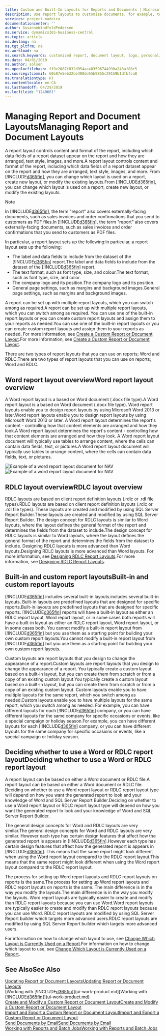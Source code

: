 ```yaml
---
title: Custom and Built-In Layouts for Reports and Documents | Microsoft Docs
description: Use report layouts to customize documents, for example, to personalize the font, logo, or page settings of PDF files you send to customers.
services: project-madeira
documentationcenter: ''
author: SusanneWindfeldPedersen
ms.service: dynamics365-business-central
ms.topic: article
ms.devlang: na
ms.tgt_pltfrm: na
ms.workload: na
ms.search.keywords: customized report, document layout, logo, personalize
ms.date: 04/01/2019
ms.author: solsen
ms.openlocfilehash: ff9e2087f832d954ae403596744990a243af80c5
ms.sourcegitcommit: 60b87e5eb32bb408dd65b9855c29159b1dfbfca8
ms.translationtype: HT
ms.contentlocale: en-CA
ms.lasthandoff: 04/29/2019
ms.locfileid: "1249661"
---
```

# <a name="managing-report-and-document-layouts"></a><span data-ttu-id="a01c8-103">Managing Report and Document Layouts</span><span class="sxs-lookup"><span data-stu-id="a01c8-103">Managing Report and Document Layouts</span></span>
<span data-ttu-id="a01c8-104">A report layout controls content and format of the report, including which data fields of a report dataset appear on the report and how they are arranged, text style, images, and more.</span><span class="sxs-lookup"><span data-stu-id="a01c8-104">A report layout controls content and format of the report, including which data fields of a report dataset appear on the report and how they are arranged, text style, images, and more.</span></span> <span data-ttu-id="a01c8-105">From [!INCLUDE[d365fin](includes/d365fin_md.md)], you can change which layout is used on a report, create new layout, or modify the existing layouts.</span><span class="sxs-lookup"><span data-stu-id="a01c8-105">From [!INCLUDE[d365fin](includes/d365fin_md.md)], you can change which layout is used on a report, create new layout, or modify the existing layouts.</span></span>

> [!NOTE]  
>   <span data-ttu-id="a01c8-106">In [!INCLUDE[d365fin](includes/d365fin_md.md)], the term "report" also covers externally-facing documents, such as sales invoices and order confirmations that you send to customers as PDF files.</span><span class="sxs-lookup"><span data-stu-id="a01c8-106">In [!INCLUDE[d365fin](includes/d365fin_md.md)], the term "report" also covers externally-facing documents, such as sales invoices and order confirmations that you send to customers as PDF files.</span></span>

<span data-ttu-id="a01c8-107">In particular, a report layout sets up the following:</span><span class="sxs-lookup"><span data-stu-id="a01c8-107">In particular, a report layout sets up the following:</span></span>

* <span data-ttu-id="a01c8-108">The label and data fields to include from the dataset of the [!INCLUDE[d365fin](includes/d365fin_md.md)] report.</span><span class="sxs-lookup"><span data-stu-id="a01c8-108">The label and data fields to include from the dataset of the [!INCLUDE[d365fin](includes/d365fin_md.md)] report.</span></span>
* <span data-ttu-id="a01c8-109">The text format, such as font type, size, and colour.</span><span class="sxs-lookup"><span data-stu-id="a01c8-109">The text format, such as font type, size, and color.</span></span>
* <span data-ttu-id="a01c8-110">The company logo and its position.</span><span class="sxs-lookup"><span data-stu-id="a01c8-110">The company logo and its position.</span></span>
* <span data-ttu-id="a01c8-111">General page settings, such as margins and background images.</span><span class="sxs-lookup"><span data-stu-id="a01c8-111">General page settings, such as margins and background images.</span></span>

<span data-ttu-id="a01c8-112">A report can be set up with multiple report layouts, which you can switch among as required.</span><span class="sxs-lookup"><span data-stu-id="a01c8-112">A report can be set up with multiple report layouts, which you can switch among as required.</span></span> <span data-ttu-id="a01c8-113">You can use one of the built-in report layouts or you can create custom report layouts and assign them to your reports as needed.</span><span class="sxs-lookup"><span data-stu-id="a01c8-113">You can use one of the built-in report layouts or you can create custom report layouts and assign them to your reports as needed.</span></span> <span data-ttu-id="a01c8-114">For more information, see [Create a Custom Report or Document Layout](ui-how-create-custom-report-layout.md).</span><span class="sxs-lookup"><span data-stu-id="a01c8-114">For more information, see [Create a Custom Report or Document Layout](ui-how-create-custom-report-layout.md).</span></span>

<span data-ttu-id="a01c8-115">There are two types of report layouts that you can use on reports; Word and RDLC.</span><span class="sxs-lookup"><span data-stu-id="a01c8-115">There are two types of report layouts that you can use on reports; Word and RDLC.</span></span>

## <a name="word-report-layout-overview"></a><span data-ttu-id="a01c8-116">Word report layout overview</span><span class="sxs-lookup"><span data-stu-id="a01c8-116">Word report layout overview</span></span>
<span data-ttu-id="a01c8-117">A Word report layout is a based on Word document (.docx file type).</span><span class="sxs-lookup"><span data-stu-id="a01c8-117">A Word report layout is a based on Word document (.docx file type).</span></span> <span data-ttu-id="a01c8-118">Word report layouts enable you to design report layouts by using Microsoft Word 2013 or later.</span><span class="sxs-lookup"><span data-stu-id="a01c8-118">Word report layouts enable you to design report layouts by using Microsoft Word 2013 or later.</span></span> <span data-ttu-id="a01c8-119">A Word report layout determines the report's content - controlling how that content elements are arranged and how they look.</span><span class="sxs-lookup"><span data-stu-id="a01c8-119">A Word report layout determines the report's content - controlling how that content elements are arranged and how they look.</span></span> <span data-ttu-id="a01c8-120">A Word report layout document will typically use tables to arrange content, where the cells can contain data fields, text, or pictures.</span><span class="sxs-lookup"><span data-stu-id="a01c8-120">A Word report layout document will typically use tables to arrange content, where the cells can contain data fields, text, or pictures.</span></span>

 <span data-ttu-id="a01c8-121">![Example of a word report layout document for NAV](media/nav_wordreportlayout_edit_in_word_example.png "NAV_WordReportLayout_Edit_In_Word_Example")</span><span class="sxs-lookup"><span data-stu-id="a01c8-121">![Example of a word report layout document for NAV](media/nav_wordreportlayout_edit_in_word_example.png "NAV_WordReportLayout_Edit_In_Word_Example")</span></span>  

## <a name="rdlc-layout-overview"></a><span data-ttu-id="a01c8-122">RDLC layout overview</span><span class="sxs-lookup"><span data-stu-id="a01c8-122">RDLC layout overview</span></span>
<span data-ttu-id="a01c8-123">RDLC layouts are based on client report definition layouts (.rdlc or .rdl file types).</span><span class="sxs-lookup"><span data-stu-id="a01c8-123">RDLC layouts are based on client report definition layouts (.rdlc or .rdl file types).</span></span> <span data-ttu-id="a01c8-124">These layouts are created and modified by using SQL Server Report Builder.</span><span class="sxs-lookup"><span data-stu-id="a01c8-124">These layouts are created and modified by using SQL Server Report Builder.</span></span> <span data-ttu-id="a01c8-125">The design concept for RDLC layouts is similar to Word layouts, where the layout defines the general format of the report and determines the fields from the dataset to include.</span><span class="sxs-lookup"><span data-stu-id="a01c8-125">The design concept for RDLC layouts is similar to Word layouts, where the layout defines the general format of the report and determines the fields from the dataset to include.</span></span> <span data-ttu-id="a01c8-126">Designing RDLC layouts is more advanced than Word layouts.</span><span class="sxs-lookup"><span data-stu-id="a01c8-126">Designing RDLC layouts is more advanced than Word layouts.</span></span> <span data-ttu-id="a01c8-127">For more information, see [Designing RDLC Report Layouts](/dynamics-nav/Designing-RDLC-Report-Layouts).</span><span class="sxs-lookup"><span data-stu-id="a01c8-127">For more information, see [Designing RDLC Report Layouts](/dynamics-nav/Designing-RDLC-Report-Layouts).</span></span>

## <a name="built-in-and-custom-report-layouts"></a><span data-ttu-id="a01c8-128">Built-in and custom report layouts</span><span class="sxs-lookup"><span data-stu-id="a01c8-128">Built-in and custom report layouts</span></span>
[!INCLUDE[d365fin](includes/d365fin_md.md)] <span data-ttu-id="a01c8-129">includes several built-in layouts.</span><span class="sxs-lookup"><span data-stu-id="a01c8-129">includes several built-in layouts.</span></span> <span data-ttu-id="a01c8-130">Built-in layouts are predefined layouts that are designed for specific reports.</span><span class="sxs-lookup"><span data-stu-id="a01c8-130">Built-in layouts are predefined layouts that are designed for specific reports.</span></span> [!INCLUDE[d365fin](includes/d365fin_md.md)] <span data-ttu-id="a01c8-131">reports will have a built-in layout as either an RDLC report layout, Word report layout, or in some cases both.</span><span class="sxs-lookup"><span data-stu-id="a01c8-131">reports will have a built-in layout as either an RDLC report layout, Word report layout, or in some cases both.</span></span> <span data-ttu-id="a01c8-132">You cannot modify a built-in report layout from [!INCLUDE[d365fin](includes/d365fin_md.md)] but you use them as a starting point for building your own custom report layouts.</span><span class="sxs-lookup"><span data-stu-id="a01c8-132">You cannot modify a built-in report layout from [!INCLUDE[d365fin](includes/d365fin_md.md)] but you use them as a starting point for building your own custom report layouts.</span></span>

<span data-ttu-id="a01c8-133">Custom layouts are report layouts that you design to change the appearance of a report.</span><span class="sxs-lookup"><span data-stu-id="a01c8-133">Custom layouts are report layouts that you design to change the appearance of a report.</span></span> <span data-ttu-id="a01c8-134">You typically create a custom layout based on a built-in layout, but you can create them from scratch or from a copy of an existing custom layout.</span><span class="sxs-lookup"><span data-stu-id="a01c8-134">You typically create a custom layout based on a built-in layout, but you can create them from scratch or from a copy of an existing custom layout.</span></span> <span data-ttu-id="a01c8-135">Custom layouts enable you to have multiple layouts for the same report, which you switch among as needed.</span><span class="sxs-lookup"><span data-stu-id="a01c8-135">Custom layouts enable you to have multiple layouts for the same report, which you switch among as needed.</span></span> <span data-ttu-id="a01c8-136">For example, you can have different layouts for each [!INCLUDE[d365fin](includes/d365fin_md.md)] company, or you can have different layouts for the same company for specific occasions or events, like a special campaign or holiday season.</span><span class="sxs-lookup"><span data-stu-id="a01c8-136">For example, you can have different layouts for each [!INCLUDE[d365fin](includes/d365fin_md.md)] company, or you can have different layouts for the same company for specific occasions or events, like a special campaign or holiday season.</span></span>

## <a name="deciding-whether-to-use-a-word-or-rdlc-report-layout"></a><span data-ttu-id="a01c8-137">Deciding whether to use a Word or RDLC report layout</span><span class="sxs-lookup"><span data-stu-id="a01c8-137">Deciding whether to use a Word or RDLC report layout</span></span>
<span data-ttu-id="a01c8-138">A report layout can be based on either a Word document or RDLC file.</span><span class="sxs-lookup"><span data-stu-id="a01c8-138">A report layout can be based on either a Word document or RDLC file.</span></span> <span data-ttu-id="a01c8-139">Deciding on whether to use a Word report layout or RDLC report layout type will depend on how you want the generated report to look and your knowledge of Word and SQL Server Report Builder.</span><span class="sxs-lookup"><span data-stu-id="a01c8-139">Deciding on whether to use a Word report layout or RDLC report layout type will depend on how you want the generated report to look and your knowledge of Word and SQL Server Report Builder.</span></span>

<span data-ttu-id="a01c8-140">The general design concepts for Word and RDLC layouts are very similar.</span><span class="sxs-lookup"><span data-stu-id="a01c8-140">The general design concepts for Word and RDLC layouts are very similar.</span></span> <span data-ttu-id="a01c8-141">However each type has certain design features that affect how the generated report is appears in [!INCLUDE[d365fin](includes/d365fin_md.md)].</span><span class="sxs-lookup"><span data-stu-id="a01c8-141">However each type has certain design features that affect how the generated report is appears in [!INCLUDE[d365fin](includes/d365fin_md.md)].</span></span> <span data-ttu-id="a01c8-142">This means that the same report might look different when using the Word report layout compared to the RDLC report layout.</span><span class="sxs-lookup"><span data-stu-id="a01c8-142">This means that the same report might look different when using the Word report layout compared to the RDLC report layout.</span></span>

<span data-ttu-id="a01c8-143">The process for setting up Word report layouts and RDLC report layouts on reports is the same.</span><span class="sxs-lookup"><span data-stu-id="a01c8-143">The process for setting up Word report layouts and RDLC report layouts on reports is the same.</span></span> <span data-ttu-id="a01c8-144">The main difference is in the way you modify the layouts.</span><span class="sxs-lookup"><span data-stu-id="a01c8-144">The main difference is in the way you modify the layouts.</span></span> <span data-ttu-id="a01c8-145">Word report layouts are typically easier to create and modify than RDLC report layouts because you can use Word.</span><span class="sxs-lookup"><span data-stu-id="a01c8-145">Word report layouts are typically easier to create and modify than RDLC report layouts because you can use Word.</span></span> <span data-ttu-id="a01c8-146">RDLC report layouts are modified by using SQL Server Report builder which targets more advanced users.</span><span class="sxs-lookup"><span data-stu-id="a01c8-146">RDLC report layouts are modified by using SQL Server Report builder which targets more advanced users.</span></span>

<span data-ttu-id="a01c8-147">For information on how to change which layout to use, see [Change Which Layout is Currently Used on a Report](ui-how-change-layout-currently-used-report.md).</span><span class="sxs-lookup"><span data-stu-id="a01c8-147">For information on how to change which layout to use, see [Change Which Layout is Currently Used on a Report](ui-how-change-layout-currently-used-report.md).</span></span>

## <a name="see-also"></a><span data-ttu-id="a01c8-148">See Also</span><span class="sxs-lookup"><span data-stu-id="a01c8-148">See Also</span></span>
[<span data-ttu-id="a01c8-149">Updating Report or Document Layouts</span><span class="sxs-lookup"><span data-stu-id="a01c8-149">Updating Report or Document Layouts</span></span>](ui-update-report-layouts.md)  
<span data-ttu-id="a01c8-150">[Working with [!INCLUDE[d365fin](includes/d365fin_md.md)]](ui-work-product.md)</span><span class="sxs-lookup"><span data-stu-id="a01c8-150">[Working with [!INCLUDE[d365fin](includes/d365fin_md.md)]](ui-work-product.md)</span></span>  
[<span data-ttu-id="a01c8-151">Create and Modify a Custom Report or Document Layout</span><span class="sxs-lookup"><span data-stu-id="a01c8-151">Create and Modify a Custom Report or Document Layout</span></span>](ui-how-create-custom-report-layout.md)  
[<span data-ttu-id="a01c8-152">Import and Export a Custom Report or Document Layout</span><span class="sxs-lookup"><span data-stu-id="a01c8-152">Import and Export a Custom Report or Document Layout</span></span>](ui-how-import-and-export-report-layout.md)  
[<span data-ttu-id="a01c8-153">Send Documents by Email</span><span class="sxs-lookup"><span data-stu-id="a01c8-153">Send Documents by Email</span></span>](ui-how-send-documents-email.md)  
[<span data-ttu-id="a01c8-154">Working with Reports and Batch Jobs</span><span class="sxs-lookup"><span data-stu-id="a01c8-154">Working with Reports and Batch Jobs</span></span>](ui-work-report.md)  
